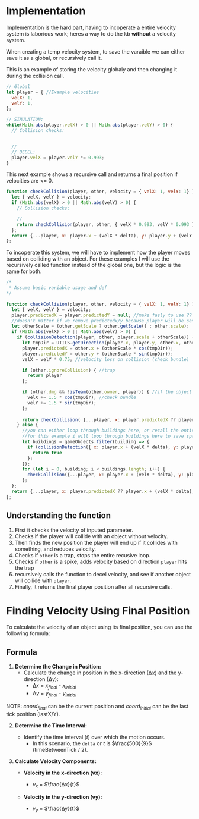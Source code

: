 # Implementation

Implementation is the hard part, having to incoperate a entire velocity system is laborious work; heres a way to do the kb **without** a velocity system.

When creating a temp velocity system, to save the varaible we can either save it as a global, or recursively call it. 

This is an example of storing the velocity globaly and then changing it during the collision call.
```js
// Global
let player = { //Example velocities
  velX: 1,
  velY: 1,
};

// SIMULATION:
while(Math.abs(player.velX) > 0 || Math.abs(player.velY) > 0) {
  // Collision checks:


  //  
  // DECEL:
  player.velX = player.velY *= 0.993;
}
```

This next example shows a recursive call and returns a final position if velocities are <= 0.

```js
function checkCollision(player, other, velocity = { velX: 1, velY: 1} ) { //Example velocities
  let { velX, velY } = velocity;
  if (Math.abs(velX) > 0 || Math.abs(velY) > 0) {
    // Collision checks:

    //
    return checkCollision(player, other, { velX * 0.993, velY * 0.993 });
  };
  return {...player, x: player.x + (velX * delta), y: player.y + (velY * delta) };
};
```


To incoperate this system, we will have to implement how the player moves based on colliding with an object. For these examples I will use the recursively called function instead of the global one, but the logic is the same for both.

```js
/*
 * Assume basic variable usage and def
*/

function checkCollision(player, other, velocity = { velX: 1, velY: 1} ) { //Example velocities
  let { velX, velY } = velocity;
  player.predictedX = player.predictedY = null; //make fasly to use ??
  //doesn't matter if we remove predictedx/y because player will be sent with it previous recursive call
  let otherScale = (other.getScale ? other.getScale() : other.scale);
  if (Math.abs(velX) > 0 || Math.abs(velY) > 0) {
    if (collisionDetection(player, other, player.scale + otherScale)) {
      let tmpDir = UTILS.getDirection(player.x, player.y, other.x, other.y);
      player.predictedX = other.x + (otherScale * cos(tmpDir));
      player.predictedY = other.y + (otherScale * sin(tmpDir));
      velX = velY * 0.75; //velocity loss on collision (check bundle)

      if (other.ignoreCollision) { //trap
        return player
      };

      if (other.dmg && !isTeam(other.owner, player)) { //if the object that the player is colliding into is a spike and not a team memebrs spike
        velX += 1.5 * cos(tmpDir); //check bundle
        velY += 1.5 * sin(tmpDir);
      };
      
      return checkCollision( {...player, x: player.predictedX ?? player.x, y: player.predictedY ?? player.y }, other, { velX * 0.993, velY * 0.993 });
    } else {
      //you can either loop through buildings here, or recall the entire funciton in newtick.
      //for this example i will loop through buildings here to save space and show functionality. NOTE: this may be recource intensive.
      let buildings = gameObjects.filter(building => {
        if (collisionDetection({ x: player.x + (velX * delta), y: player.y + (velY * delta) }, building, player.scale + (building.getScale ? building.getScale() : building.scale)) {
          return true
        };
      });
      for (let i = 0, building; i < buildings.length; i++) {
        checkCollision({...player, x: player.x + (velX * delta), y: player.y + (velY * delta) }, building = buildings[i], { velX * 0.993, velY * 0.993 } );
      };
  };
  return {...player, x: player.predictedX ?? player.x + (velX * delta), y: player.predictedY ?? player.y + (velY * delta) };
};
```


## Understanding the function
1. First it checks the velocity of inputed parameter.
2. Checks if the player will collide with an object without velocity.
3. Then finds the new position the player will end up if it collides with something, and reduces velocity.
4. Checks if `other` is a trap, stops the entire recusive loop.
5. Checks if `other` is a spike, adds velocity based on direction `player` hits the trap
6. recursively calls the function to decel velocity, and see if another object will collide with `player`.
7. Finally, it returns the final player position after all recursive calls.



# Finding Velocity Using Final Position

To calculate the velocity of an object using its final position, you can use the following formula:

## Formula

1. **Determine the Change in Position:**
   - Calculate the change in position in the x-direction (∆*x*) and the y-direction (∆*y*):
     - ∆*x* = *x*<sub>*final*</sub> - *x*<sub>*initial*</sub>
     - ∆*y* = *y*<sub>*final*</sub> - *y*<sub>*initial*</sub>
     
NOTE: *coord*<sub>*final*</sub> can be the current position and *coord*<sub>*initial*</sub> can be the last tick position (lastX/Y).


2. **Determine the Time Interval:**
   - Identify the time interval (*t*) over which the motion occurs.
     - In this scenario, the `delta` or *t* is $\frac{500}{9}$ (timeBetweenTick / 2).

3. **Calculate Velocity Components:**
   - **Velocity in the x-direction (vx):**
     - *v*<sub>*x*</sub> = $\frac{∆x}{t}$

   - **Velocity in the y-direction (vy):**
     - *v*<sub>*y*</sub> = $\frac{∆y}{t}$


